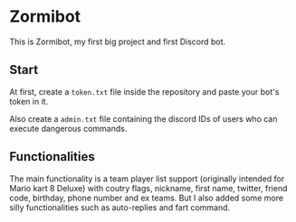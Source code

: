 # Zormibot
This is Zormibot, my first big project and first Discord bot.
## Start
At first, create a `token.txt` file inside the repository and paste your bot's token in it.

Also create a `admin.txt` file containing the discord IDs of users who can execute dangerous commands.

## Functionalities
The main functionality is a team player list support (originally intended for Mario kart 8 Deluxe) with coutry flags, nickname, first name, twitter, friend code, birthday, phone number and ex teams.
But I also added some more silly functionalities such as auto-replies and fart command.
